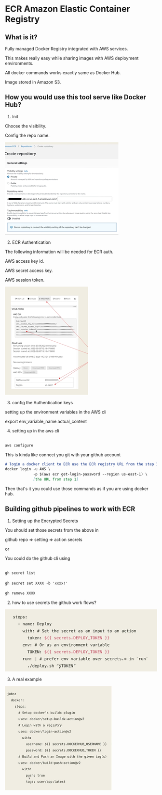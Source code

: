 # ECR Amazon Elastic Container Registry

## What is it?

Fully managed Docker Registry integrated with AWS services.

This makes really easy while sharing images with AWS deployment environments.

All docker commands works exactly same as Docker Hub.

Image stored in Amazon S3.

## How you would use this tool serve like Docker Hub?

1. Init

Choose the visibility.

Config the repo name.

![alt text](image.png)

2. ECR Authentication

The following information will be needed for ECR auth.

AWS access key id.

AWS secret access key.

AWS session token.

![alt text](image-1.png)

3. config the Authentication keys

setting up the environment variables in the AWS cli

export env_variable_name actual_content

4. setting up in the aws cli

```md

aws configure 

```

This is kinda like connect you git with your github account

```md
# login a docker client to ECR use the ECR registry URL from the step 1
docker login -u AWS \
             -p $(aws ecr get-login-password --region us-east-1) \
             [the URL from step 1]
```

Then that's it you could use those commands as if you are using docker hub.


## Building github pipelines to work with ECR

1. Setting up the Encrypted Secrets

You should set those secrets from the above in

github repo => setting => action secrets

or

You could do the github cli using

```md

gh secret list

gh secret set XXXX -b 'xxxx!'

gh remove XXXX

```

2. how to use secrets the github work flows?

![alt text](image-2.png)

3. A real example

![alt text](image-3.png)



